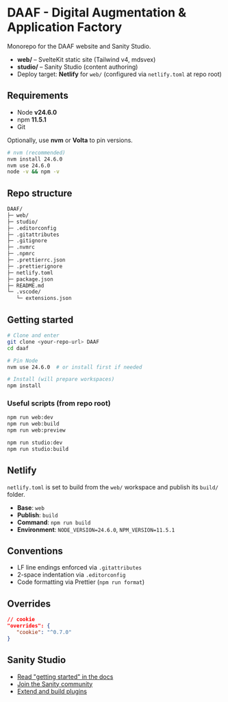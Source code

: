 # DAAF - Digital Augmentation & Application Factory

Monorepo for the DAAF website and Sanity Studio.

- **web/** – SvelteKit static site (Tailwind v4, mdsvex)
- **studio/** – Sanity Studio (content authoring)
- Deploy target: **Netlify** for `web/` (configured via `netlify.toml` at repo root)

## Requirements

- Node **v24.6.0**
- npm **11.5.1**
- Git

Optionally, use **nvm** or **Volta** to pin versions.

```bash
# nvm (recommended)
nvm install 24.6.0
nvm use 24.6.0
node -v && npm -v
```

## Repo structure

```md
DAAF/
├─ web/            
├─ studio/         
├─ .editorconfig
├─ .gitattributes
├─ .gitignore
├─ .nvmrc
├─ .npmrc
├─ .prettierrc.json
├─ .prettierignore
├─ netlify.toml
├─ package.json
├─ README.md
└─ .vscode/
   └─ extensions.json
```

## Getting started

```bash
# Clone and enter
git clone <your-repo-url> DAAF
cd daaf

# Pin Node
nvm use 24.6.0  # or install first if needed

# Install (will prepare workspaces)
npm install
```

### Useful scripts (from repo root)

```bash
npm run web:dev 
npm run web:build
npm run web:preview

npm run studio:dev
npm run studio:build
```

## Netlify

`netlify.toml` is set to build from the `web/` workspace and publish its `build/` folder.

- **Base**: `web`
- **Publish**: `build`
- **Command**: `npm run build`
- **Environment**: `NODE_VERSION=24.6.0`, `NPM_VERSION=11.5.1`

## Conventions

- LF line endings enforced via `.gitattributes`
- 2-space indentation via `.editorconfig`
- Code formatting via Prettier (`npm run format`)

## Overrides

```json
// cookie
"overrides": {
   "cookie": "^0.7.0"
}
```

## Sanity Studio

- [Read "getting started" in the docs](https://www.sanity.io/docs/introduction/getting-started?utm_source=readme)
- [Join the Sanity community](https://www.sanity.io/community/join?utm_source=readme)
- [Extend and build plugins](https://www.sanity.io/docs/content-studio/extending?utm_source=readme)
